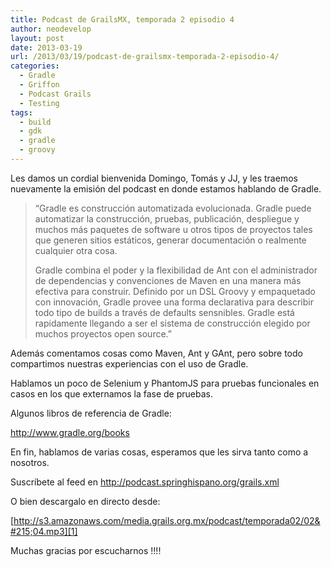 ```yaml
---
title: Podcast de GrailsMX, temporada 2 episodio 4
author: neodevelop
layout: post
date: 2013-03-19
url: /2013/03/19/podcast-de-grailsmx-temporada-2-episodio-4/
categories:
  - Gradle
  - Griffon
  - Podcast Grails
  - Testing
tags:
  - build
  - gdk
  - gradle
  - groovy
---
```

Les damos un cordial bienvenida Domingo, Tomás y JJ, y les traemos nuevamente la emisión del podcast en donde estamos hablando de Gradle.

> &#8220;Gradle es construcción automatizada evolucionada. Gradle puede automatizar la construcción, pruebas, publicación, despliegue y muchos más paquetes de software u otros tipos de proyectos tales que generen sitios estáticos, generar documentación o realmente cualquier otra cosa.
> 
> Gradle combina el poder y la flexibilidad de Ant con el administrador de dependencias y convenciones de Maven en una manera más efectiva para construir. Definido por un DSL Groovy y empaquetado con innovación, Gradle provee una forma declarativa para describir todo tipo de builds a través de defaults sensnibles. Gradle está rapidamente llegando a ser el sistema de construcción elegido por muchos proyectos open source.&#8221;

  
Además comentamos cosas como Maven, Ant y GAnt, pero sobre todo compartimos nuestras experiencias con el uso de Gradle.

Hablamos un poco de Selenium y PhantomJS para pruebas funcionales en casos en los que externamos la fase de pruebas.

Algunos libros de referencia de Gradle:

<http://www.gradle.org/books>

En fin, hablamos de varias cosas, esperamos que les sirva tanto como a nosotros.

Suscríbete al feed en <http://podcast.springhispano.org/grails.xml>

O bien descargalo en directo desde:

[http://s3.amazonaws.com/media.grails.org.mx/podcast/temporada02/02&#215;04.mp3][1]

Muchas gracias por escucharnos !!!!

 [1]: http://s3.amazonaws.com/media.grails.org.mx/podcast/temporada02/02x04.mp3